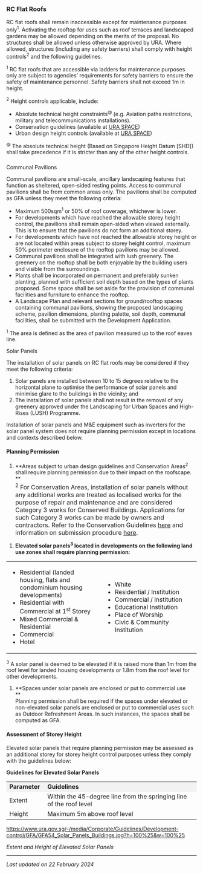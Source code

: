 ### RC Flat Roofs

RC flat roofs shall remain inaccessible except for maintenance purposes
only<sup>1</sup>. Activating the rooftop for uses such as roof terraces
and landscaped gardens may be allowed depending on the merits of the
proposal. No structures shall be allowed unless otherwise approved by
URA. Where allowed,
structures<span style="text-align: justify;"> (including any safety
barriers) shall comply with height
controls</span><sup>2</sup><span style="text-align: justify;"> and
the</span> following guidelines.

<sup>1</sup> RC flat roofs that are accessible via ladders for
maintenance purposes only are subject to agencies’ requirements for
safety barriers to ensure the safety of maintenance personnel. Safety
barriers shall not exceed 1m in height.

<sup>2</sup> Height controls applicable, include:

-   Absolute technical height constraints<sup>@</sup> (e.g. Aviation
    paths restrictions, military and telecommunications installations).
-   Conservation guidelines (available
    at <a href="https://www.ura.gov.sg/maps/?service=STB" target="_blank">URA
    SPACE</a>)
-   Urban design height controls (available
    at <a href="https://www.ura.gov.sg/maps/?service=STB" target="_blank">URA
    SPACE</a>)

<sup>@</sup> The absolute technical height (Based on Singapore Height
Datum \[SHD\]) shall take precedence if it is stricter than any of the
other height controls.

### 

<a href="#Communal-Pavilions" class="collapsible collapsed"
data-toggle="collapse"></a>

Communal Pavilions

Communal pavilions are small-scale, ancillary landscaping features that
function as sheltered, open-sided resting points. Access to communal
pavilions shall be from common areas only. The pavilions shall be
computed as GFA unless they meet the following criteria:

-   Maximum 500sqm<sup>1</sup> or 50% of roof coverage, whichever is
    lower.
-   For developments which have reached the allowable storey height
    control, the pavilions shall remain open-sided when viewed
    externally. This is to ensure that the pavilions do not form an
    additional storey.
-   For developments which have not reached the allowable storey height
    or are not located within areas subject to storey height control,
    maximum 50% perimeter enclosure of the rooftop pavilions may be
    allowed.
-   Communal pavilions shall be integrated with lush greenery. The
    greenery on the rooftop shall be both enjoyable by the building
    users and visible from the surroundings.
-   Plants shall be incorporated on permanent and preferably sunken
    planting, planned with sufficient soil depth based on the types of
    plants proposed. Some space shall be set aside for the provision of
    communal facilities and furniture to enhance the rooftop.
-   A Landscape Plan and relevant sections for ground/rooftop spaces
    containing communal pavilions, showing the proposed landscaping
    scheme, pavilion dimensions, planting palette, soil depth, communal
    facilities, shall be submitted with the Development Application.

<sup>1</sup> The area is defined as the area of pavilion measured up to
the roof eaves line.

<a href="#Solar-Panels" class="collapsible collapsed"
data-toggle="collapse"></a>

Solar Panels

The installation of solar panels on RC flat roofs may be considered if
they meet the following criteria:

1.  Solar panels are installed between 10 to 15 degrees relative to the
    horizontal plane to optimise the performance of solar panels and
    minimise glare to the buildings in the vicinity; and
2.  The installation of solar panels shall not result in the removal of
    any greenery approved under the Landscaping for Urban Spaces and
    High-Rises (LUSH) Programme.

Installation of solar panels and M&E equipment such as inverters for the
solar panel system does not require planning permission except in
locations and contexts described below.

<a href="#Planning-Permission" class="collapsible collapsed"
data-parent="#Solar-Panels1" data-toggle="collapse"></a>

#### Planning Permission

1.  **Areas subject to urban design guidelines and Conservation
    Areas<sup>2</sup> shall require planning permission due to their
    impact on the roofscape.  
    **  
    <span style="font-size: 16px;"><sup>2</sup> For Conservation Areas,
    installation of solar panels without any additional works are
    treated as localised works for the purpose of repair and maintenance
    and are considered Category 3 works for Conserved Buildings.
    Applications for such Category 3 works can be made by owners and
    contractors. Refer to the Conservation Guidelines
    <a href="https://www.ura.gov.sg/Corporate/Guidelines/Conservation"
    target="_blank">here</a> and information on submission procedure <a
    href="https://www.ura.gov.sg/Corporate/Guidelines/Conservation/Additions-Alterations/Types-Works"
    target="_blank">here</a>.</span>

<!-- -->

1.  **Elevated solar panels<sup>3</sup> located in developments on the
    following land use zones shall require planning permission:**

<table width="100%">
<colgroup>
<col style="width: 50%" />
<col style="width: 50%" />
</colgroup>
<tbody>
<tr class="odd">
<td style="width: 50%"><ul>
<li>Residential (landed housing, flats and condominium housing
developments)</li>
<li>Residential with Commercial at 1<sup>st</sup> Storey</li>
<li>Mixed Commercial &amp; Residential</li>
<li>Commercial</li>
<li>Hotel</li>
</ul></td>
<td style="width: 50%"><ul>
<li>White</li>
<li>Residential / Institution</li>
<li>Commercial / Institution</li>
<li>Educational Institution</li>
<li>Place of Worship</li>
<li>Civic &amp; Community Institution</li>
</ul></td>
</tr>
</tbody>
</table>

  

<sup>3</sup> A solar panel is deemed to be elevated if it is raised more
than 1m from the roof level for landed housing developments or 1.8m from
the roof level for other developments.

1.  **Spaces under solar panels are enclosed or put to commercial use  
    **  
    Planning permission shall be required if the spaces under elevated
    or non-elevated solar panels are enclosed or put to commercial uses
    such as Outdoor Refreshment Areas. In such instances, the spaces
    shall be computed as GFA.

<a href="#Storey-Height" class="collapsible collapsed"
data-parent="#Solar-Panels1" data-toggle="collapse"></a>

#### Assessment of Storey Height

Elevated solar panels that require planning permission may be assessed
as an additional storey for storey height control purposes unless they
comply with the guidelines below:

**Guidelines for Elevated Solar Panels**

<table width="100%">
<tbody>
<tr class="odd">
<td
style="width: 20%; background-color: #f2f2f2"><strong>Parameter</strong></td>
<td
style="width: 80%; background-color: #f2f2f2"><strong>Guidelines</strong></td>
</tr>
<tr class="even">
<td>Extent</td>
<td>Within the 45-degree line from the springing line of the roof
level</td>
</tr>
<tr class="odd">
<td>Height</td>
<td>Maximum 5m above roof level</td>
</tr>
</tbody>
</table>

  

<https://www.ura.gov.sg/-/media/Corporate/Guidelines/Development-control/GFA/GFA54_Solar_Panels_Buildings.jpg?h=100%25&w=100%25>

*Extent and Height of Elevated Solar Panels*

------------------------------------------------------------------------

*Last updated on 22 February 2024*
